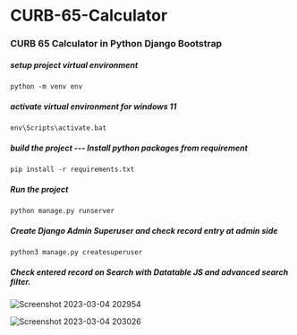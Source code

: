 # CURB-65-Calculator

### CURB 65 Calculator in Python Django Bootstrap


##### setup project virtual environment
    
    python -m venv env

##### activate virtual environment for windows 11
    
    env\Scripts\activate.bat

##### build the project --- Install python packages from requirement

    pip install -r requirements.txt

##### Run the project

    python manage.py runserver
    
##### Create Django Admin Superuser and check record entry at admin side

    python3 manage.py createsuperuser 

##### Check entered record on Search with Datatable JS and advanced search filter. 

![Screenshot 2023-03-04 202954](https://user-images.githubusercontent.com/60784029/222927505-265321cc-3a1b-4f36-9de6-20773c4a4ce4.png)


![Screenshot 2023-03-04 203026](https://user-images.githubusercontent.com/60784029/222927512-a9cd1c2f-545d-4b85-b3b8-0a509bfffdc0.png)


   
